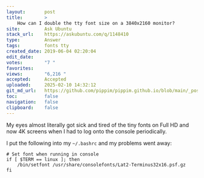 ```yaml
---
layout:       post
title:        >
    How can I double the tty font size on a 3840x2160 monitor?
site:         Ask Ubuntu
stack_url:    https://askubuntu.com/q/1148410
type:         Answer
tags:         fonts tty
created_date: 2019-06-04 02:20:04
edit_date:    
votes:        "7 "
favorites:    
views:        "6,216 "
accepted:     Accepted
uploaded:     2025-02-10 14:32:12
git_md_url:   https://github.com/pippim/pippim.github.io/blob/main/_posts/2019/2019-06-04-How-can-I-double-the-tty-font-size-on-a-3840x2160-monitor_.md
toc:          false
navigation:   false
clipboard:    false
---
```


My eyes almost literally got sick and tired of the tiny fonts on Full HD and now 4K screens when I had to log onto the console periodically.

I put the following into my `~/.bashrc` and my problems went away:

``` 
# Set font when running in console
if [ $TERM == linux ]; then
    /bin/setfont /usr/share/consolefonts/Lat2-Terminus32x16.psf.gz
fi
```

